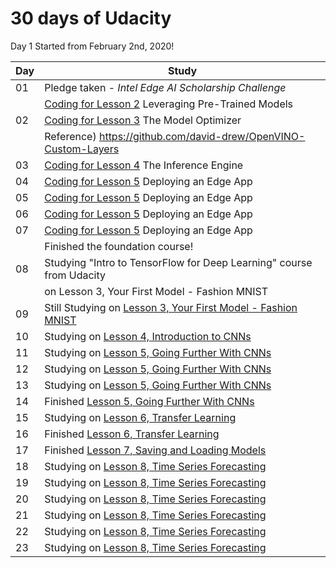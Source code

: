 
# 30 days of Udacity  

Day 1 Started from February 2nd, 2020!

| Day  | Study |
| :--- | ------ |
|  01  | Pledge taken - *Intel Edge AI Scholarship Challenge* |
|      | [Coding for Lesson 2](https://github.com/sijoonlee/deep_learning/tree/master/Intel-Edge-AI-Challenge/Lesson2) Leveraging Pre-Trained Models |
|  02  | [Coding for Lesson 3]((https://github.com/sijoonlee/deep_learning/tree/master/Intel-Edge-AI-Challenge/Lesson3)) The Model Optimizer |
|      | Reference) https://github.com/david-drew/OpenVINO-Custom-Layers |
|  03  | [Coding for Lesson 4](https://github.com/sijoonlee/deep_learning/tree/master/Intel-Edge-AI-Challenge/Lesson4) The Inference Engine |
|  04  | [Coding for Lesson 5](https://github.com/sijoonlee/deep_learning/tree/master/Intel-Edge-AI-Challenge/Lesson5) Deploying an Edge App |
|  05  | [Coding for Lesson 5](https://github.com/sijoonlee/deep_learning/tree/master/Intel-Edge-AI-Challenge/Lesson5) Deploying an Edge App |
|  06  | [Coding for Lesson 5](https://github.com/sijoonlee/deep_learning/tree/master/Intel-Edge-AI-Challenge/Lesson5) Deploying an Edge App |
|  07  | [Coding for Lesson 5](https://github.com/sijoonlee/deep_learning/tree/master/Intel-Edge-AI-Challenge/Lesson5) Deploying an Edge App |
|      | Finished the foundation course! |
|  08  | Studying "Intro to TensorFlow for Deep Learning" course from Udacity |
|      | on Lesson 3, Your First Model - Fashion MNIST |
|  09  | Still Studying on [Lesson 3, Your First Model - Fashion MNIST](https://github.com/sijoonlee/deep_learning/tree/master/Intro-to-TensorFlow) |
|  10  | Studying on [Lesson 4, Introduction to CNNs](https://github.com/sijoonlee/deep_learning/tree/master/Intro-to-TensorFlow) |
|  11  | Studying on [Lesson 5, Going Further With CNNs](https://github.com/sijoonlee/deep_learning/tree/master/Intro-to-TensorFlow) |
|  12  | Studying on [Lesson 5, Going Further With CNNs](https://github.com/sijoonlee/deep_learning/tree/master/Intro-to-TensorFlow) |
|  13  | Studying on [Lesson 5, Going Further With CNNs](https://github.com/sijoonlee/deep_learning/tree/master/Intro-to-TensorFlow) |
|  14  | Finished [Lesson 5, Going Further With CNNs](https://github.com/sijoonlee/deep_learning/tree/master/Intro-to-TensorFlow) |
|  15  | Studying on [Lesson 6, Transfer Learning](https://github.com/sijoonlee/deep_learning/tree/master/Intro-to-TensorFlow) |
|  16  | Finished [Lesson 6, Transfer Learning](https://github.com/sijoonlee/deep_learning/tree/master/Intro-to-TensorFlow) |
|  17  | Finished [Lesson 7, Saving and Loading Models](https://github.com/sijoonlee/deep_learning/tree/master/Intro-to-TensorFlow) |
|  18  | Studying on [Lesson 8, Time Series Forecasting](https://github.com/sijoonlee/deep_learning/tree/master/Intro-to-TensorFlow) |
|  19  | Studying on [Lesson 8, Time Series Forecasting](https://github.com/sijoonlee/deep_learning/tree/master/Intro-to-TensorFlow) |
|  20  | Studying on [Lesson 8, Time Series Forecasting](https://github.com/sijoonlee/deep_learning/tree/master/Intro-to-TensorFlow) |
|  21  | Studying on [Lesson 8, Time Series Forecasting](https://github.com/sijoonlee/deep_learning/tree/master/Intro-to-TensorFlow) |
|  22  | Studying on [Lesson 8, Time Series Forecasting](https://github.com/sijoonlee/deep_learning/tree/master/Intro-to-TensorFlow) |
|  23  | Studying on [Lesson 8, Time Series Forecasting](https://github.com/sijoonlee/deep_learning/tree/master/Intro-to-TensorFlow) |